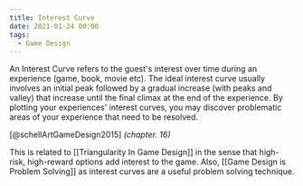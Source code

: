 ```yaml
---
title: Interest Curve
date: 2021-01-24 00:00
tags:
  - Game Design
---
```


An Interest Curve refers to the guest's interest over time during an experience (game, book, movie etc). The ideal interest curve usually involves an initial peak followed by a gradual increase (with peaks and valley) that increase until the final climax at the end of the experience. By plotting your experiences' interest curves, you may discover problematic areas of your experience that need to be resolved.

[@schellArtGameDesign2015] *(chapter. 16)*

This is related to [[Triangularity In Game Design]] in the sense that high-risk, high-reward options add interest to the game. Also, [[Game Design is Problem Solving]] as interest curves are a useful problem solving technique.